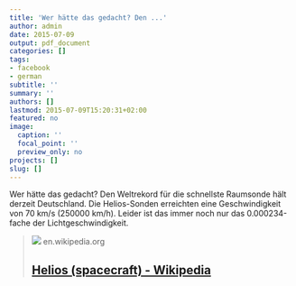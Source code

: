 ```yaml
---
title: 'Wer hätte das gedacht? Den ...'
author: admin
date: 2015-07-09
output: pdf_document
categories: []
tags:
- facebook
- german
subtitle: ''
summary: ''
authors: []
lastmod: 2015-07-09T15:20:31+02:00
featured: no
image:
  caption: ''
  focal_point: ''
  preview_only: no
projects: []
slug: []
---
```

Wer hätte das gedacht? Den Weltrekord für die schnellste Raumsonde hält derzeit Deutschland. Die Helios-Sonden erreichten eine Geschwindigkeit von 70 km/s (250000 km/h). Leider ist das immer noch nur das 0.000234-fache der Lichtgeschwindigkeit.
> [![](https://upload.wikimedia.org/wikipedia/commons/thumb/1/1d/Helios_spacecraft.jpg/1200px-Helios_spacecraft.jpg)](https://en.wikipedia.org/wiki/Helios_%28spacecraft%29)
> en.wikipedia.org
> ## [Helios (spacecraft) - Wikipedia](https://en.wikipedia.org/wiki/Helios_%28spacecraft%29)
>
>


